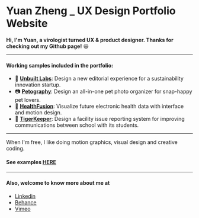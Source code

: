 # Yuan Zheng _ UX Design Portfolio Website


**Hi, I'm Yuan, a virologist turned UX & product designer. Thanks for checking out my Github page!** :smiley: 

---
#### Working samples included in the portfolio:
* :seedling: **[Unbuilt Labs]( http://www.yzcanvas.com/UnbuiltLabs.html)**: Design a new editorial experience for a sustainability innovation startup.
* :camera: **[Petography](http://www.yzcanvas.com/Petography.html)**: Design an all-in-one pet photo organizer for snap-happy pet lovers. 
* :hospital: **[HealthFusion](http://www.yzcanvas.com/HealthFusion.html)**: Visualize future electronic health data with interface and motion design.
* :hammer: **[TigerKeeper](http://www.yzcanvas.com/FMS.html)**: Design a facility issue reporting system for improving communications between school with its students.
---
When I'm free, I like doing motion graphics, visual design and creative coding. 

#### See examples [HERE](http://www.yzcanvas.com/index.html#bsidePage)

---
#### Also, welcome to know more about me at  
* [Linkedin](https://www.linkedin.com/in/yuanzdesign/) 
* [Behance](https://www.behance.net/yuanzdesign) 
* [Vimeo](https://vimeo.com/yuanzdesign)
